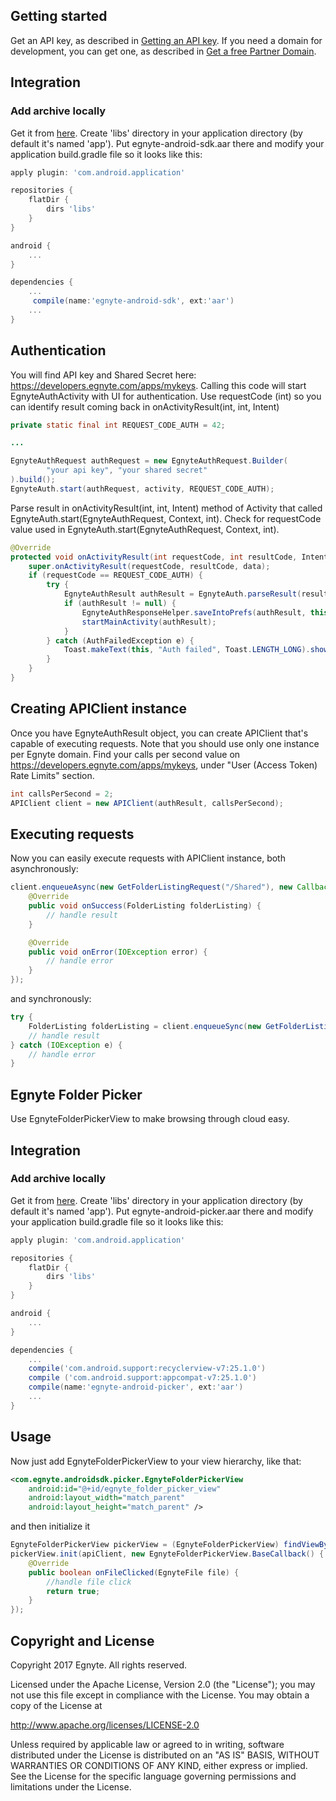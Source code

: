 ## Getting started
Get an API key, as described in [Getting an API key](https://developers.egnyte.com/docs/read/Getting_Started#Getting-an-API-Key).
If you need a domain for development, you can get one, as described in [Get a free Partner Domain](https://developers.egnyte.com/docs/read/Getting_Started#Get-a-Free-Partner-Domain).

## Integration

### Add archive locally

Get it from [here](https://egnyte.egnyte.com/dl/uHhbvg7kCw). 
Create 'libs' directory in your application directory (by default it's named 'app'). 
Put egnyte-android-sdk.aar there and modify your application build.gradle file so it looks like this:


```groovy
apply plugin: 'com.android.application'

repositories {
    flatDir {
        dirs 'libs'
    }
}

android {
    ...
}

dependencies {
    ...
     compile(name:'egnyte-android-sdk', ext:'aar')
    ...
}
```

## Authentication
You will find API key and Shared Secret here: https://developers.egnyte.com/apps/mykeys.
Calling this code will start EgnyteAuthActivity with UI for authentication. 
Use requestCode (int) so you can identify result coming back in onActivityResult(int, int, Intent)
```java
private static final int REQUEST_CODE_AUTH = 42;

...

EgnyteAuthRequest authRequest = new EgnyteAuthRequest.Builder(
        "your api key", "your shared secret"
).build();
EgnyteAuth.start(authRequest, activity, REQUEST_CODE_AUTH);
```

Parse result in onActivityResult(int, int, Intent) method of Activity that called EgnyteAuth.start(EgnyteAuthRequest, Context, int).
Check for requestCode value used in EgnyteAuth.start(EgnyteAuthRequest, Context, int).
```java
@Override
protected void onActivityResult(int requestCode, int resultCode, Intent data) {
    super.onActivityResult(requestCode, resultCode, data);
    if (requestCode == REQUEST_CODE_AUTH) {
        try {
            EgnyteAuthResult authResult = EgnyteAuth.parseResult(resultCode, data);
            if (authResult != null) {
                EgnyteAuthResponseHelper.saveIntoPrefs(authResult, this);
                startMainActivity(authResult);
            }
        } catch (AuthFailedException e) {
            Toast.makeText(this, "Auth failed", Toast.LENGTH_LONG).show();
        }
    }
}
```

## Creating APIClient instance
Once you have EgnyteAuthResult object, you can create APIClient that's capable of executing requests. Note that you should use only one instance per Egnyte domain.
Find your calls per second value on https://developers.egnyte.com/apps/mykeys, under "User (Access Token) Rate Limits" section.

```java
int callsPerSecond = 2;
APIClient client = new APIClient(authResult, callsPerSecond);
```

## Executing requests
Now you can easily execute requests with APIClient instance, both asynchronously:
```java
client.enqueueAsync(new GetFolderListingRequest("/Shared"), new Callback<FolderListing>() {
    @Override
    public void onSuccess(FolderListing folderListing) {
        // handle result
    }

    @Override
    public void onError(IOException error) {
        // handle error
    }
});
```
and synchronously:
```java
try {
    FolderListing folderListing = client.enqueueSync(new GetFolderListingRequest("/Shared"));
    // handle result
} catch (IOException e) {
    // handle error
}
```

## Egnyte Folder Picker

Use EgnyteFolderPickerView to make browsing through cloud easy.

## Integration

### Add archive locally

Get it from [here](https://egnyte.egnyte.com/dl/JfNxbUOssm). 
Create 'libs' directory in your application directory (by default it's named 'app'). 
Put egnyte-android-picker.aar there and modify your application build.gradle file so it looks like this:


```groovy
apply plugin: 'com.android.application'

repositories {
    flatDir {
        dirs 'libs'
    }
}

android {
    ...
}

dependencies {
    ...
    compile('com.android.support:recyclerview-v7:25.1.0')
    compile ('com.android.support:appcompat-v7:25.1.0')
    compile(name:'egnyte-android-picker', ext:'aar')
    ...
}
```
## Usage

Now just add EgnyteFolderPickerView to your view hierarchy, like that:

```xml
<com.egnyte.androidsdk.picker.EgnyteFolderPickerView
    android:id="@+id/egnyte_folder_picker_view"
    android:layout_width="match_parent"
    android:layout_height="match_parent" />
```

and then initialize it

```java
EgnyteFolderPickerView pickerView = (EgnyteFolderPickerView) findViewById(R.id.egnyte_folder_picker_view);
pickerView.init(apiClient, new EgnyteFolderPickerView.BaseCallback() {
    @Override
    public boolean onFileClicked(EgnyteFile file) {
        //handle file click
        return true;
    }
});
```

## Copyright and License
Copyright 2017 Egnyte. All rights reserved.

Licensed under the Apache License, Version 2.0 (the "License"); you may not use this file except in compliance with the License. You may obtain a copy of the License at

http://www.apache.org/licenses/LICENSE-2.0

Unless required by applicable law or agreed to in writing, software distributed under the License is distributed on an "AS IS" BASIS, WITHOUT WARRANTIES OR CONDITIONS OF ANY KIND, either express or implied. See the License for the specific language governing permissions and limitations under the License.